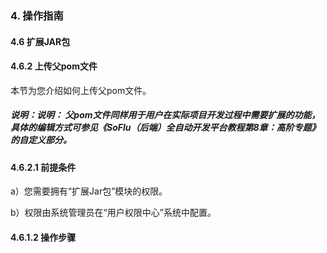 ### 4. 操作指南

#### 4.6 扩展JAR包

#### 4.6.2 上传父pom文件

本节为您介绍如何上传父pom文件。

##### 说明：说明： 父pom文件同样用于用户在实际项目开发过程中需要扩展的功能，具体的编辑方式可参见《SoFlu（后端）全自动开发平台教程第8章：高阶专题》的自定义部分。

#### 4.6.2.1 前提条件

a）您需要拥有“扩展Jar包”模块的权限。

b）权限由系统管理员在“用户权限中心”系统中配置。

#### 4.6.1.2 操作步骤
